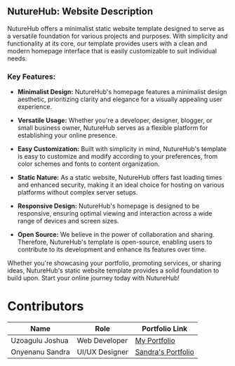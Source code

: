 ## NutureHub: Website Description

NutureHub offers a minimalist static website template designed to serve as a versatile foundation for various projects and purposes. With simplicity and functionality at its core, our template provides users with a clean and modern homepage interface that is easily customizable to suit individual needs.

### Key Features:

- **Minimalist Design:** NutureHub's homepage features a minimalist design aesthetic, prioritizing clarity and elegance for a visually appealing user experience.

- **Versatile Usage:** Whether you're a developer, designer, blogger, or small business owner, NutureHub serves as a flexible platform for establishing your online presence.

- **Easy Customization:** Built with simplicity in mind, NutureHub's template is easy to customize and modify according to your preferences, from color schemes and fonts to content organization.

- **Static Nature:** As a static website, NutureHub offers fast loading times and enhanced security, making it an ideal choice for hosting on various platforms without complex server setups.

- **Responsive Design:** NutureHub's homepage is designed to be responsive, ensuring optimal viewing and interaction across a wide range of devices and screen sizes.

- **Open Source:** We believe in the power of collaboration and sharing. Therefore, NutureHub's template is open-source, enabling users to contribute to its development and enhance its features over time.

Whether you're showcasing your portfolio, promoting services, or sharing ideas, NutureHub's static website template provides a solid foundation to build upon. Start your online journey today with NutureHub!


# Contributors

| Name            | Role           | Portfolio Link                                               |
|-----------------|----------------|--------------------------------------------------------------|
| Uzoagulu Joshua | Web Developer  | [My Portfolio](https://github.com/Sally-Builds)              |
| Onyenanu Sandra | UI/UX Designer | [Sandra's Portfolio](https://www.behance.net/onyenanusandra) |
